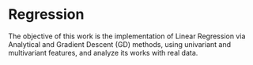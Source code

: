 # Regression
The objective of this work is the implementation of Linear Regression via Analytical and Gradient Descent (GD) methods, using univariant and multivariant features, and analyze its works with real data. 
